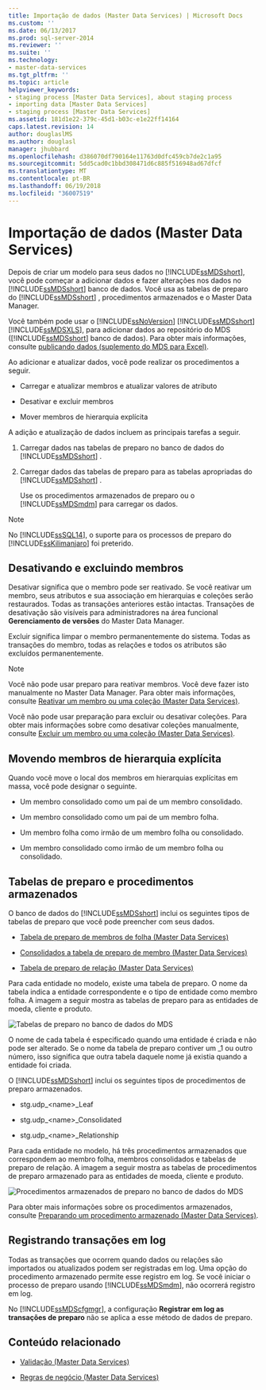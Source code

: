 ```yaml
---
title: Importação de dados (Master Data Services) | Microsoft Docs
ms.custom: ''
ms.date: 06/13/2017
ms.prod: sql-server-2014
ms.reviewer: ''
ms.suite: ''
ms.technology:
- master-data-services
ms.tgt_pltfrm: ''
ms.topic: article
helpviewer_keywords:
- staging process [Master Data Services], about staging process
- importing data [Master Data Services]
- staging process [Master Data Services]
ms.assetid: 181d1e22-379c-45d1-b03c-e1e22ff14164
caps.latest.revision: 14
author: douglaslMS
ms.author: douglasl
manager: jhubbard
ms.openlocfilehash: d386070df790164e11763d0dfc459cb7de2c1a95
ms.sourcegitcommit: 5dd5cad0c1bbd308471d6c885f516948ad67dfcf
ms.translationtype: MT
ms.contentlocale: pt-BR
ms.lasthandoff: 06/19/2018
ms.locfileid: "36007519"
---
```

# <a name="data-import-master-data-services"></a>Importação de dados (Master Data Services)
  Depois de criar um modelo para seus dados no [!INCLUDE[ssMDSshort](../includes/ssmdsshort-md.md)], você pode começar a adicionar dados e fazer alterações nos dados no [!INCLUDE[ssMDSshort](../includes/ssmdsshort-md.md)] banco de dados.   Você usa as tabelas de preparo do [!INCLUDE[ssMDSshort](../includes/ssmdsshort-md.md)] , procedimentos armazenados e o Master Data Manager.  
  
 Você também pode usar o [!INCLUDE[ssNoVersion](../includes/ssnoversion-md.md)] [!INCLUDE[ssMDSshort](../includes/ssmdsshort-md.md)] [!INCLUDE[ssMDSXLS](../includes/ssmdsxls-md.md)], para adicionar dados ao repositório do MDS ([!INCLUDE[ssMDSshort](../includes/ssmdsshort-md.md)] banco de dados). Para obter mais informações, consulte [publicando dados &#40;suplemento do MDS para Excel&#41;](microsoft-excel-add-in/overview-importing-data-from-excel-mds-add-in-for-excel.md).  
  
 Ao adicionar e atualizar dados, você pode realizar os procedimentos a seguir.  
  
-   Carregar e atualizar membros e atualizar valores de atributo  
  
-   Desativar e excluir membros  
  
-   Mover membros de hierarquia explícita  
  
 A adição e atualização de dados incluem as principais tarefas a seguir.  
  
1.  Carregar dados nas tabelas de preparo no banco de dados do [!INCLUDE[ssMDSshort](../includes/ssmdsshort-md.md)] .  
  
2.  Carregar dados das tabelas de preparo para as tabelas apropriadas do [!INCLUDE[ssMDSshort](../includes/ssmdsshort-md.md)] .  
  
     Use os procedimentos armazenados de preparo ou o [!INCLUDE[ssMDSmdm](../includes/ssmdsmdm-md.md)] para carregar os dados.  
  
> [!NOTE]  
>  No [!INCLUDE[ssSQL14](../includes/sssql14-md.md)], o suporte para os processos de preparo do [!INCLUDE[ssKilimanjaro](../includes/sskilimanjaro-md.md)] foi preterido.  
  
## <a name="deactivating-and-deleting-members"></a>Desativando e excluindo membros  
 Desativar significa que o membro pode ser reativado. Se você reativar um membro, seus atributos e sua associação em hierarquias e coleções serão restaurados. Todas as transações anteriores estão intactas. Transações de desativação são visíveis para administradores na área funcional **Gerenciamento de versões** do Master Data Manager.  
  
 Excluir significa limpar o membro permanentemente do sistema. Todas as transações do membro, todas as relações e todos os atributos são excluídos permanentemente.  
  
> [!NOTE]  
>  Você não pode usar preparo para reativar membros. Você deve fazer isto manualmente no Master Data Manager. Para obter mais informações, consulte [Reativar um membro ou uma coleção &#40;Master Data Services&#41;](reactivate-a-member-or-collection-master-data-services.md).  
>   
>  Você não pode usar preparação para excluir ou desativar coleções. Para obter mais informações sobre como desativar coleções manualmente, consulte [Excluir um membro ou uma coleção &#40;Master Data Services&#41;](../../2014/master-data-services/delete-a-member-or-collection-master-data-services.md).  
  
## <a name="moving-explicit-hierarchy-members"></a>Movendo membros de hierarquia explícita  
 Quando você move o local dos membros em hierarquias explícitas em massa, você pode designar o seguinte.  
  
-   Um membro consolidado como um pai de um membro consolidado.  
  
-   Um membro consolidado como um pai de um membro folha.  
  
-   Um membro folha como irmão de um membro folha ou consolidado.  
  
-   Um membro consolidado como irmão de um membro folha ou consolidado.  
  
## <a name="staging-tables-and-stored-procedures"></a>Tabelas de preparo e procedimentos armazenados  
 O banco de dados do [!INCLUDE[ssMDSshort](../includes/ssmdsshort-md.md)] inclui os seguintes tipos de tabelas de preparo que você pode preencher com seus dados.  
  
-   [Tabela de preparo de membros de folha &#40;Master Data Services&#41;](../../2014/master-data-services/leaf-member-staging-table-master-data-services.md)  
  
-   [Consolidados a tabela de preparo de membro &#40;Master Data Services&#41;](../../2014/master-data-services/consolidated-member-staging-table-master-data-services.md)  
  
-   [Tabela de preparo de relação &#40;Master Data Services&#41;](../../2014/master-data-services/relationship-staging-table-master-data-services.md)  
  
 Para cada entidade no modelo, existe uma tabela de preparo. O nome da tabela indica a entidade correspondente e o tipo de entidade como membro folha. A imagem a seguir mostra as tabelas de preparo para as entidades de moeda, cliente e produto.  
  
 ![Tabelas de preparo no banco de dados do MDS](../../2014/master-data-services/media/mds-stagingtables.png "Tabelas de preparo no banco de dados do MDS")  
  
 O nome de cada tabela é especificado quando uma entidade é criada e não pode ser alterado. Se o nome da tabela de preparo contiver um _1 ou outro número, isso significa que outra tabela daquele nome já existia quando a entidade foi criada.  
  
 O [!INCLUDE[ssMDSshort](../includes/ssmdsshort-md.md)] inclui os seguintes tipos de procedimentos de preparo armazenados.  
  
-   stg.udp_\<name>_Leaf  
  
-   stg.udp_\<name>_Consolidated  
  
-   stg.udp_\<name>_Relationship  
  
 Para cada entidade no modelo, há três procedimentos armazenados que correspondem ao membro folha, membros consolidados e tabelas de preparo de relação.  A imagem a seguir mostra as tabelas de procedimentos de preparo armazenado para as entidades de moeda, cliente e produto.  
  
 ![Procedimentos armazenados de preparo no banco de dados do MDS](../../2014/master-data-services/media/mds-stagingstoredprocedures.png "procedimentos armazenados de preparo no banco de dados do MDS")  
  
 Para obter mais informações sobre os procedimentos armazenados, consulte [Preparando um procedimento armazenado &#40;Master Data Services&#41;](../../2014/master-data-services/staging-stored-procedure-master-data-services.md).  
  
## <a name="logging-transactions"></a>Registrando transações em log  
 Todas as transações que ocorrem quando dados ou relações são importados ou atualizados podem ser registradas em log. Uma opção do procedimento armazenado permite esse registro em log. Se você iniciar o processo de preparo usando [!INCLUDE[ssMDSmdm](../includes/ssmdsmdm-md.md)], não ocorrerá registro em log.  
  
 No [!INCLUDE[ssMDScfgmgr](../includes/ssmdscfgmgr-md.md)], a configuração **Registrar em log as transações de preparo** não se aplica a esse método de dados de preparo.  
  
## <a name="related-content"></a>Conteúdo relacionado  
  
-   [Validação &#40;Master Data Services&#41;](../../2014/master-data-services/validation-master-data-services.md)  
  
-   [Regras de negócio &#40;Master Data Services&#41;](../../2014/master-data-services/business-rules-master-data-services.md)  
  
  